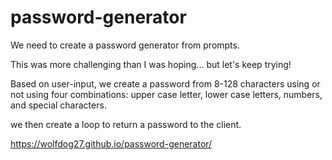 # password-generator

We need to create a password generator from prompts.  

This was more challenging than I was hoping... but let's keep trying!

Based on user-input, we create a password from 8-128 characters using or not using four combinations: upper case letter, lower case letters, numbers, and special characters.

we then create a loop to return a password to the client.

https://wolfdog27.github.io/password-generator/

